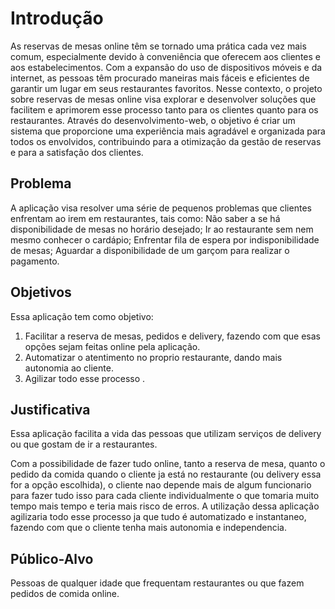 # Introdução

As reservas de mesas online têm se tornado uma prática cada vez mais comum, especialmente devido à conveniência que oferecem aos clientes e aos estabelecimentos. Com a expansão do uso de dispositivos móveis e da internet, as pessoas têm procurado maneiras mais fáceis e eficientes de garantir um lugar em seus restaurantes favoritos. Nesse contexto, o projeto sobre reservas de mesas online visa explorar e desenvolver soluções que facilitem e aprimorem esse processo tanto para os clientes quanto para os restaurantes. Através do desenvolvimento-web, o objetivo é criar um sistema que proporcione uma experiência mais agradável e organizada para todos os envolvidos, contribuindo para a otimização da gestão de reservas e para a satisfação dos clientes.

## Problema

A aplicação visa resolver uma série de pequenos problemas que clientes enfrentam ao irem em restaurantes, tais como: 
Não saber a se há disponibilidade de mesas no horário desejado; 
Ir ao restaurante sem nem mesmo conhecer o cardápio;
 Enfrentar fila de espera por indisponibilidade de mesas;
Aguardar a disponibilidade de um garçom para realizar o pagamento.


## Objetivos

Essa aplicação tem como objetivo: 

1) Facilitar a reserva de mesas, pedidos e delivery, fazendo com que esas opções sejam feitas online pela aplicação.
2) Automatizar o atentimento no proprio restaurante, dando mais autonomia ao cliente.
3) Agilizar todo esse processo . 

## Justificativa

Essa aplicação facilita a vida das pessoas que utilizam serviços de delivery ou que gostam de ir a restaurantes.

Com a possibilidade de fazer tudo online, tanto a reserva de mesa, quanto o pedido da comida quando o cliente ja está no restaurante (ou delivery essa for a opção escolhida), o cliente nao depende mais de algum funcionario para fazer tudo isso para cada cliente individualmente o que tomaria muito tempo mais tempo e teria mais risco de erros. 
A utilização dessa aplicação agilizaria todo esse processo ja que tudo é automatizado e instantaneo, fazendo com que o cliente tenha mais autonomia e independencia.

## Público-Alvo

Pessoas de qualquer idade que frequentam restaurantes ou que fazem pedidos de comida online. 

